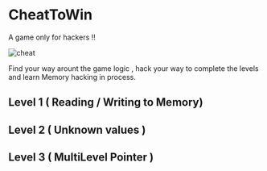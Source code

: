 # CheatToWin
A game only for hackers !!


![cheat](https://github.com/hackertron/CheatToWin/blob/master/cheat.gif?raw=true)


Find your way arount the game logic , hack your way to complete the levels and learn Memory hacking in process.

## Level 1 ( Reading / Writing to Memory) 


## Level 2 ( Unknown values )


## Level 3 	( MultiLevel Pointer )


